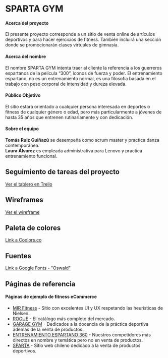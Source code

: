 <h1 id="sparta-gym">SPARTA GYM</h1>
<h4 id="acerca-del-proyecto">Acerca del proyecto</h4>
<p>El presente proyecto corresponde a un sitio de venta online de artículos deportivos y para hacer ejercicios de fitness. También incluirá una sección donde se promocionarán clases virtuales de gimnasia.</p>
<h4 id="acerca-del-nombre">Acerca del nombre</h4>
<p>El nombre SPARTA GYM intenta traer al cliente la referencia a los guerreros espartanos de la película “300”, íconos de fuerza y poder. El entrenamiento espartano, no es un entrenamiento normal, es una filosofía basada en el trabajo con peso corporal de intensidad y dureza elevada.</p>
<h4 id="público-objetivo">Público Objetivo</h4>
<p>El sitio estará orientado a cualquier persona interesada en deportes o fitness de cualquier género o edad, pero más particularmente a jóvenes de hasta 35 años que entrenen rutinariamente y con dedicación.</p>
<h4 id="sobre-el-equipo">Sobre el equipo</h4>
<p><strong>Tomás Ruiz Guiñazú</strong> se desempeña como scrum master y practica danza contemporánea.<br>
<strong>Laura Álvarez</strong> es empleada administrativa para Lenovo y practica entrenamiento funcional.</p>
<h2 id="tablero">Seguimiento de tareas del proyecto</h2>
<p><a href="https://trello.com/b/6aVM1fGD/sparta-gym">Ver el tablero en Trello</a></p>
<h2 id="wireframes">Wireframes</h2>
<p><a href="https://kv08s6.axshare.com/#id=wx6lxh&p=home">Ver el wireframe</a></p>
<h2 id="paleta-de-colores">Paleta de colores</h2>
<p><a href="https://coolors.co/f1fdff-d3d3d3-ff1e00-008000">Link a Coolors.co</a></p>
<h2 id="fuentes">Fuentes</h2>
<p><a href="https://fonts.google.com/specimen/Oswald?preview.text_type=custom">Link a Google Fonts - "Oswald"</a></p>
<h2 id="páginas-de-referencia">Páginas de referencia</h2>
<h4 id="páginas-de-ejemplo-de-fitness-ecommerce">Páginas de ejemplo de fitness eCommerce</h4>
<ul>
<li><a href="https://mirfitness.com.ar/">MIR Fitness</a> - Sitio con excelentes UI y UX respetando las heurísticas de Nielsen.</li>
<li><a href="https://www.roguefitness.com/crossfit-equipment">ROGUE</a> - El catálogo más completo del mercado.</li>
<li><a href="https://www.garagegymreviews.com/best-crossfit-equipment-home-gym">GARAGE GYM</a> - Dedicados a la docencia de la práctica deportiva además de la venta de productos.</li>
<li><a href="https://www.espartano360.com.ar/">ENTRENAMIENTO ESPARTANO 360</a> - Nuestros competidores más directos en nombre y temática pero no en venta de productos.</li>
<li><a href="https://sparta.cl/">SPARTA</a> - Sitio web chileno dedicado a la venta de productos deportivos.</li>
</ul>

